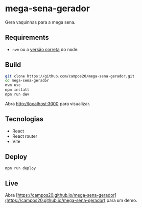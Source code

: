 # mega-sena-gerador

Gera vaquinhas para a mega sena.

## Requirements

- `nvm` ou a [versão correta](.nvmrc) do node.

## Build

```bash
git clone https://github.com/campos20/mega-sena-gerador.git
cd mega-sena-gerador
nvm use
npm install
npm run dev
```

Abra [http://localhost:3000](http://localhost:3000) para visualizar.

## Tecnologias

- React
- React router
- Vite

## Deploy

```bash
npm run deploy
```

## Live

Abra [https://campos20.github.io/mega-sena-gerador](https://campos20.github.io/mega-sena-gerador) para um demo.
